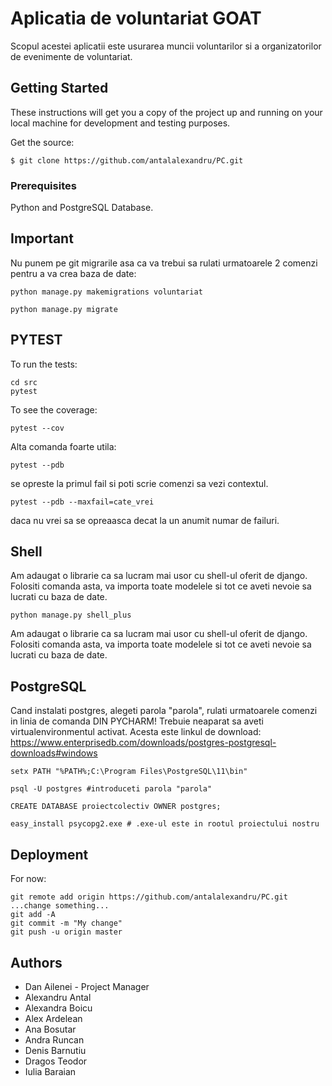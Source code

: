 # Aplicatia de voluntariat GOAT

Scopul acestei aplicatii este usurarea muncii voluntarilor si a organizatorilor
de evenimente de voluntariat.

## Getting Started

These instructions will get you a copy of the project up and running on your local machine for development and testing purposes.

Get the source:
```
$ git clone https://github.com/antalalexandru/PC.git
```

### Prerequisites

Python and PostgreSQL Database.

## Important

Nu punem pe git migrarile asa ca va trebui sa rulati urmatoarele 2 comenzi pentru a va crea baza de date:

```
python manage.py makemigrations voluntariat

python manage.py migrate
```

## PYTEST

To run the tests:

```
cd src
pytest
```

To see the coverage:
```
pytest --cov
```

Alta comanda foarte utila:
```
pytest --pdb
```
se opreste la primul fail si poti scrie comenzi sa vezi contextul.
```
pytest --pdb --maxfail=cate_vrei
```
daca nu vrei sa se opreaasca decat la un anumit numar de failuri.


## Shell

Am adaugat o librarie ca sa lucram mai usor cu shell-ul oferit de django.
Folositi comanda asta, va importa toate modelele si tot ce aveti nevoie sa lucrati cu baza de date.

```
python manage.py shell_plus
```

Am adaugat o librarie ca sa lucram mai usor cu shell-ul oferit de django.
Folositi comanda asta, va importa toate modelele si tot ce aveti nevoie sa lucrati cu baza de date.

## PostgreSQL

Cand instalati postgres, alegeti parola "parola", rulati urmatoarele comenzi in linia de comanda DIN PYCHARM!
Trebuie neaparat sa aveti virtualenvironmentul activat.
Acesta este linkul de download:
https://www.enterprisedb.com/downloads/postgres-postgresql-downloads#windows

```
setx PATH "%PATH%;C:\Program Files\PostgreSQL\11\bin"

psql -U postgres #introduceti parola "parola"

CREATE DATABASE proiectcolectiv OWNER postgres;

easy_install psycopg2.exe # .exe-ul este in rootul proiectului nostru
```

## Deployment

For now:
```
git remote add origin https://github.com/antalalexandru/PC.git
...change something...
git add -A
git commit -m "My change"
git push -u origin master
```

## Authors

* Dan Ailenei - Project Manager
* Alexandru Antal
* Alexandra Boicu
* Alex Ardelean
* Ana Bosutar
* Andra Runcan
* Denis Barnutiu
* Dragos Teodor
* Iulia Baraian
